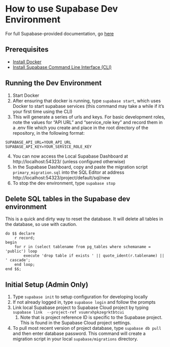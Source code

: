 # How to use Supabase Dev Environment

For full Supabase-provided documentation, go [here](https://supabase.com/docs/guides/cli/local-development)

## Prerequisites

- [Install Docker](https://docs.docker.com/get-docker/)
- [Install Supabase Command Line Interface (CLI)](https://github.com/supabase/cli)

## Running the Dev Environment
1. Start Docker
2. After ensuring that docker is running, type `supabase start`, which uses Docker to start supabase services (this command may take a while if it’s your first time using the CLI)
3. This will generate a series of urls and keys. For basic development roles, note the values for “API URL” and “service_role key” and record them in a .env file which you create and place in the root directory of the repository, in the following format:
```
SUPABASE_API_URL=YOUR_API_URL
SUPABASE_API_KEY=YOUR_SERVICE_ROLE_KEY
```
4. You can now access the Local Supabase Dashboard at http://localhost:54323/ (unless configured otherwise)
5. In the Supabase Dashboard, copy and paste the migration script `primary_migration.sql` into the SQL Editor at address http://localhost:54323/project/default/sql/new
6. To stop the dev environment, type `supabase stop`

## Delete SQL tables in the Supabase dev environment

This is a quick and dirty way to reset the database. It will delete all tables in the database, so use with caution.

```postgresql
do $$ declare
    r record;
begin
    for r in (select tablename from pg_tables where schemaname = 'public') loop
        execute 'drop table if exists ' || quote_ident(r.tablename) || ' cascade';
    end loop;
end $$;
```

## Initial Setup (Admin Only)

1. Type `supabase init` to setup configuration for developing locally
2. If not already logged in, type `supabase login` and follow the prompts
3. Link local Supabase project to Supabase Cloud project by typing `supabase link  --project-ref vsumrxhpkzegrktbtcui`
   1. Note that is project reference ID is specific to the Supabase project. This is found in the Supabase Cloud project settings.
4. To pull most recent version of project database, type `supabase db pull` and then enter database password. This command will create a migration script in your local `supabase/migrations` directory.

